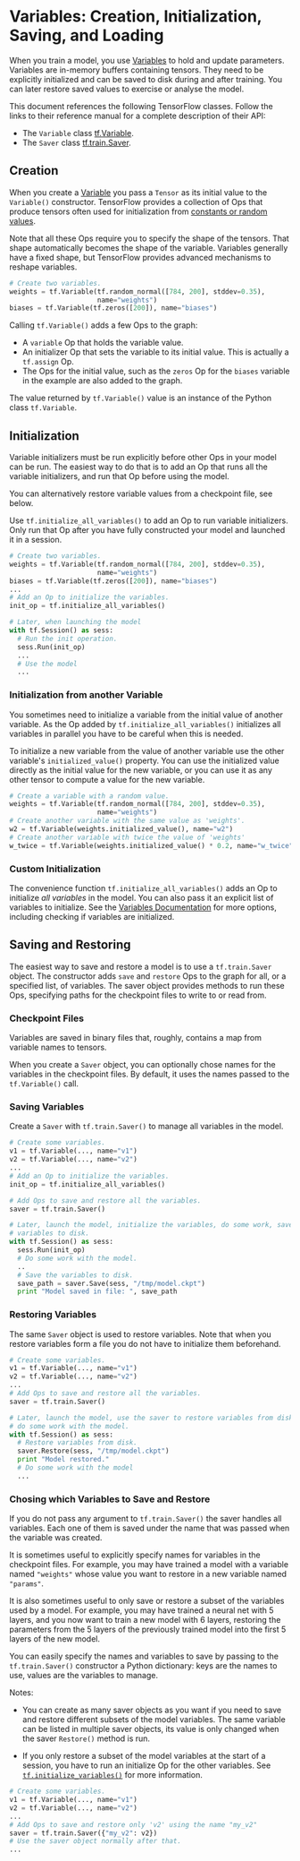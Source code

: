 # Variables: Creation, Initialization, Saving, and Loading

When you train a model, you use [Variables](../../api_docs/python/state_ops.md)
to hold and update parameters.  Variables are in-memory buffers containing
tensors.  They need to be explicitly initialized and can be saved to disk during
and after training. You can later restore saved values to exercise or analyse
the model.

This document references the following TensorFlow classes.  Follow the links to
their reference manual for a complete description of their API:

*  The `Variable` class [tf.Variable](../../api_docs/python/state_ops.md#Variable).
*  The `Saver` class [tf.train.Saver](../../api_docs/python/state_ops.md#Saver).


## Creation

When you create a [Variable](../../api_docs/python/state_ops.md) you pass a
`Tensor` as its initial value to the `Variable()` constructor.  TensorFlow
provides a collection of Ops that produce tensors often used for initialization
from [constants or random values](../../api_docs/python/constant_op.md).

Note that all these Ops require you to specify the shape of the tensors.  That
shape automatically becomes the shape of the variable.  Variables generally
have a fixed shape, but TensorFlow provides advanced mechanisms to reshape
variables.

```python
# Create two variables.
weights = tf.Variable(tf.random_normal([784, 200], stddev=0.35),
                      name="weights")
biases = tf.Variable(tf.zeros([200]), name="biases")
```

Calling `tf.Variable()` adds a few Ops to the graph:

*  A `variable` Op that holds the variable value.
*  An initializer Op that sets the variable to its initial value.  This is
   actually a `tf.assign` Op.
*  The Ops for the initial value, such as the `zeros` Op for the `biases`
   variable in the example are also added to the graph.

The value returned by `tf.Variable()` value is an instance of the Python class
`tf.Variable`.

## Initialization

Variable initializers must be run explicitly before other Ops in your model can
be run.  The easiest way to do that is to add an Op that runs all the variable
initializers, and run that Op before using the model.

You can alternatively restore variable values from a checkpoint file, see
below.

Use `tf.initialize_all_variables()` to add an Op to run variable initializers.
Only run that Op after you have fully constructed your model and launched it in
a session.

```python
# Create two variables.
weights = tf.Variable(tf.random_normal([784, 200], stddev=0.35),
                      name="weights")
biases = tf.Variable(tf.zeros([200]), name="biases")
...
# Add an Op to initialize the variables.
init_op = tf.initialize_all_variables()

# Later, when launching the model
with tf.Session() as sess:
  # Run the init operation.
  sess.Run(init_op)
  ...
  # Use the model
  ...
```

### Initialization from another Variable

You sometimes need to initialize a variable from the initial value of another
variable.  As the Op added by `tf.initialize_all_variables()` initializes all
variables in parallel you have to be careful when this is needed.

To initialize a new variable from the value of another variable use the other
variable's `initialized_value()` property.  You can use the initialized value
directly as the initial value for the new variable, or you can use it as any
other tensor to compute a value for the new variable.


```python
# Create a variable with a random value.
weights = tf.Variable(tf.random_normal([784, 200], stddev=0.35),
                      name="weights")
# Create another variable with the same value as 'weights'.
w2 = tf.Variable(weights.initialized_value(), name="w2")
# Create another variable with twice the value of 'weights'
w_twice = tf.Variable(weights.initialized_value() * 0.2, name="w_twice")
```

### Custom Initialization

The convenience function `tf.initialize_all_variables()` adds an Op to
initialize *all variables* in the model.  You can also pass it an explicit list
of variables to initialize.  See the
[Variables Documentation](../../api_docs/python/state_op.md) for more options,
including checking if variables are initialized.

## Saving and Restoring

The easiest way to save and restore a model is to use a `tf.train.Saver`
object.  The constructor adds `save` and `restore` Ops to the graph for all, or
a specified list, of variables.  The saver object provides methods to run these
Ops, specifying paths for the checkpoint files to write to or read from.

### Checkpoint Files

Variables are saved in binary files that, roughly, contains a map from variable
names to tensors.

When you create a `Saver` object, you can optionally chose names for the
variables in the checkpoint files.  By default, it uses the names passed to the
`tf.Variable()` call.

### Saving Variables

Create a `Saver` with `tf.train.Saver()` to manage all variables in
the model.

```python
# Create some variables.
v1 = tf.Variable(..., name="v1")
v2 = tf.Variable(..., name="v2")
...
# Add an Op to initialize the variables.
init_op = tf.initialize_all_variables()

# Add Ops to save and restore all the variables.
saver = tf.train.Saver()

# Later, launch the model, initialize the variables, do some work, save the
# variables to disk.
with tf.Session() as sess:
  sess.Run(init_op)
  # Do some work with the model.
  ..
  # Save the variables to disk.
  save_path = saver.Save(sess, "/tmp/model.ckpt")
  print "Model saved in file: ", save_path
```

### Restoring Variables

The same `Saver` object is used to restore variables.  Note that when you
restore variables form a file you do not have to initialize them beforehand.

```python
# Create some variables.
v1 = tf.Variable(..., name="v1")
v2 = tf.Variable(..., name="v2")
...
# Add Ops to save and restore all the variables.
saver = tf.train.Saver()

# Later, launch the model, use the saver to restore variables from disk, and
# do some work with the model.
with tf.Session() as sess:
  # Restore variables from disk.
  saver.Restore(sess, "/tmp/model.ckpt")
  print "Model restored."
  # Do some work with the model
  ...
```

### Chosing which Variables to Save and Restore

If you do not pass any argument to `tf.train.Saver()` the saver
handles all variables.  Each one of them is saved under the name that was
passed when the variable was created.

It is sometimes useful to explicitly specify names for variables in the
checkpoint files.  For example, you may have trained a model with a variable
named `"weights"` whose value you want to restore in a new variable named
`"params"`.

It is also sometimes useful to only save or restore a subset of the variables
used by a model.  For example, you may have trained a neural net with 5 layers,
and you now want to train a new model with 6 layers, restoring the parameters
from the 5 layers of the previously trained model into the first 5 layers of
the new model.

You can easily specify the names and variables to save by passing to the
`tf.train.Saver()` constructor a Python dictionary: keys are the
names to use, values are the variables to manage.

Notes:

*  You can create as many saver objects as you want if you need to save and
   restore different subsets of the model variables.  The same variable can be
   listed in multiple saver objects, its value is only changed when the saver
   `Restore()` method is run.

*  If you only restore a subset of the model variables at the start
   of a session, you have to run an initialize Op for the other variables.  See
   [`tf.initialize_variables()`](../../api_docs/python/state_ops.md#initialize_variables)
   for more information.

```python
# Create some variables.
v1 = tf.Variable(..., name="v1")
v2 = tf.Variable(..., name="v2")
...
# Add Ops to save and restore only 'v2' using the name "my_v2"
saver = tf.train.Saver({"my_v2": v2})
# Use the saver object normally after that.
...
```
